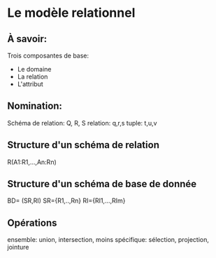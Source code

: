 Le modèle relationnel
======================

## À savoir:

Trois composantes de base:
* Le domaine
* La relation
* L'attribut

## Nomination:
Schéma de relation: Q, R, S
relation: q,r,s
tuple: t,u,v

## Structure d'un schéma de relation
R(A1:R1,...,An:Rn)

## Structure d'un schéma de base de donnée
BD= (SR,RI)
SR={R1,..,Rn}
RI={RI1,...,RIm}

## Opérations
ensemble: union, intersection, moins
spécifique: sélection, projection, jointure


